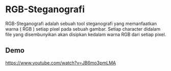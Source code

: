 # RGB-Steganografi
RGB-Steganografi adalah sebuah tool steganografi yang memanfaatkan warna ( RGB ) setiap pixel pada sebuah gambar. Setiap character didalam file yang disembunyikan akan disipkan kedalam warna RGB dari setiap pixel.

## Demo
https://www.youtube.com/watch?v=JB6mo3pmLMA
